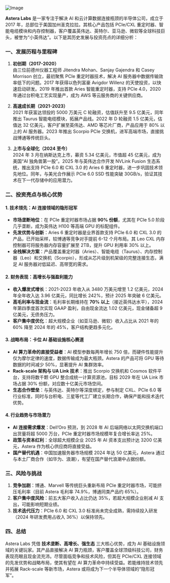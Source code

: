 ![Image](https://github.com/user-attachments/assets/0a415939-e4bc-40bb-84ff-f4f289a78267)

**Astera Labs** 是一家专注于解决 AI 和云计算数据连接瓶颈的半导体公司，成立于 2017 年，总部位于美国加州圣克拉拉。其核心产品包括 PCIe/CXL 重定时器、智能电缆模块和内存控制器，客户覆盖英伟达、英特尔、亚马逊、微软等全球科技巨头，被誉为“小英伟达”。以下是其历史发展与投资亮点的详细分析：

### **一、发展历程与里程碑**
1. **初创期（2017-2020）**  
   由三位前德州仪器工程师 Jitendra Mohan、Sanjay Gajendra 和 Casey Morrison 创立，最初聚焦 PCIe 重定时器技术，解决 AI 服务器中数据传输效率低下的问题。2017 年获得以色列富豪 Avigdor Willenz 的天使投资，以快速启动研发。2019 年推出首款 Aries 智能重定时器，支持 PCIe 4.0，2020 年通过台积电工艺实现量产，成为 AWS 等云服务商的关键供应商。

2. **高速成长期（2021-2023）**  
   2021 年获富达领投的 5000 万美元 C 轮融资，估值跃升至 9.5 亿美元，同年推出 Taurus 智能电缆模块，拓展产品线。2022 年 D 轮融资 1.5 亿美元，估值达 32 亿美元，客户扩展至英伟达、AMD 等芯片厂商，产品应用于 80% 以上的 AI 服务器。2023 年推出 Scorpio PCIe 交换机，进军高端市场，直接挑战博通等传统巨头。

3. **上市与全球化（2024 至今）**  
   2024 年 3 月在纳斯达克上市，募资 5.34 亿美元，市值超 45 亿美元，成为美国“AI 独角兽第一股”。2025 年与英伟达合作开发 NVLink Fusion 生态系统，推出支持 PCIe 6.0 和 CXL 3.0 的 Aries 6 重定时器，进一步巩固技术领先地位。同年，与美光合作展示 PCIe 6.0 SSD 性能突破 30GB/s，验证其技术在下一代存储中的应用潜力。

### **二、投资亮点与核心优势**
#### **1. 技术领先：AI 连接领域的隐形冠军**
- **市场垄断地位**：在 PCIe 重定时器市场占据 **90% 份额**，尤其在 PCIe 5.0 阶段几乎垄断，成为英伟达 H100 等高端 GPU 的标配组件。
- **先发优势与创新**：Aries 6 重定时器是业界首款支持 PCIe 6.0 和 CXL 3.0 的产品，已开始采样，较博通等竞争对手提前 6-12 个月布局。其 Leo CXL 内存控制器可将服务器内存容量扩展至 2TB，提升 GPU 利用率 30% 以上。
- **全栈解决方案**：产品覆盖重定时器（Aries）、智能电缆（Taurus）、内存控制器（Leo）和交换机（Scorpio），形成从芯片级到机架级的完整连接生态，满足 AI 服务器对低延迟、高带宽的需求。

#### **2. 财务表现：高增长与强盈利能力**
- **收入爆发式增长**：2021-2023 年收入从 3480 万美元增至 1.2 亿美元，2024 年全年收入达 3.96 亿美元，同比增长 242%，预计 2025 年突破 6 亿美元。
- **高毛利率与现金流**：毛利率长期维持在 **70% 以上**（接近英伟达水平），2024 年第四季度首次实现 GAAP 盈利，自由现金流达 1.02 亿美元，现金储备超 9 亿美元，无债务压力。
- **客户集中度优化**：超大规模企业（如亚马逊、微软）收入占比从 2021 年的 60% 降至 2024 年的 45%，客户结构更趋多元化。

#### **3. 战略布局：卡位 AI 基础设施核心赛道**
- **AI 算力革命的直接受益者**：AI 模型参数每两年增长 750 倍，而硬件性能提升仅为摩尔定律的速度，数据传输成为最大瓶颈。Astera 的产品可将 GPU 等待数据的时间减少 50%，显著提升 AI 集群效率。
- **Rack-scale 架构与 UA Link 技术**：推出 Scorpio 交换机和 Cosmos 软件平台，支持将数千颗 GPU 整合成统一计算资源池，目标 2029 年在 UA Link 市场占据 30% 份额，对应数十亿美元市场空间。
- **生态合作壁垒**：与英伟达、英特尔等深度绑定，参与制定 CXL、PCIe 6.0 等行业标准，同时与台积电、三星等代工厂建立长期合作，确保产能和技术迭代优势。

#### **4. 行业趋势与市场潜力**
- **AI 连接需求爆发**：Dell’Oro 预测，到 2028 年 AI 后端网络以太网交换机端口出货量将超 5000 万台，PCIe 重定时器市场规模年复合增长率达 25%。
- **政策与资本红利**：全球超大规模企业 2025 年 AI 资本支出预计达 3200 亿美元，Astera 作为核心供应商将直接受益。
- **国产替代机遇**：中国加速服务器市场规模 2024 年达 50 亿美元，Astera 通过与本土厂商合作（如华为、浪潮），有望在国产替代浪潮中占据份额。

### **三、风险与挑战**
1. **竞争加剧**：博通、Marvell 等传统巨头重新布局 PCIe 重定时器市场，可能挤压毛利率（目前 Astera 毛利率 74.9%，博通同类产品约 65%）。
2. **客户集中度风险**：前五大客户收入占比仍达 35%，若超大规模企业削减 AI 支出，可能影响短期业绩。
3. **技术迭代压力**：PCIe 6.0 和 CXL 3.0 标准尚未完全成熟，需持续投入研发（2024 年研发费用占收入 36%）以保持领先。

### **四、总结**
Astera Labs 凭借 **技术垄断、高增长、强生态** 三大核心优势，成为 AI 基础设施领域的关键玩家。其产品直接解决 AI 算力瓶颈，客户覆盖全球顶级科技公司，财务表现亮眼且现金流充沛。尽管面临竞争和技术风险，但其在 PCIe/CXL 连接领域的先发优势和战略布局，使其有望在 AI 算力革命中持续受益。若能维持技术领先并拓展 Rack-scale 等新市场，Astera 或将成为下一个半导体领域的“隐形冠军”。